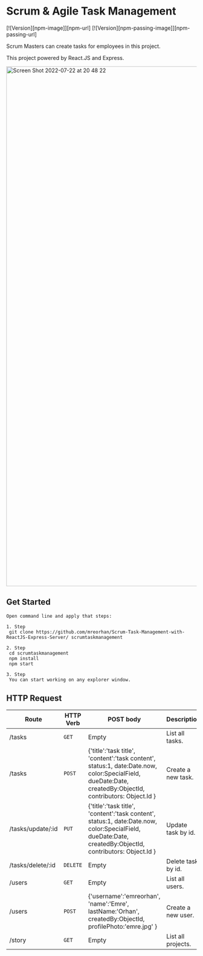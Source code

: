 # Scrum & Agile Task Management

[![Version][npm-image]][npm-url] [![Version][npm-passing-image]][npm-passing-url]


Scrum Masters can create tasks for employees in this project.

This project powered by React.JS and Express.

<img width="1372" alt="Screen Shot 2022-07-22 at 20 48 22" src="https://user-images.githubusercontent.com/17215194/180496257-2b149546-d254-4a27-a6e8-4669054ce143.png">


Get Started
-----------

```
Open command line and apply that steps:

1. Step
 git clone https://github.com/mreorhan/Scrum-Task-Management-with-ReactJS-Express-Server/ scrumtaskmanagement

2. Step
 cd scrumtaskmanagement
 npm install
 npm start
 
3. Step
 You can start working on any explorer window.
```


HTTP Request
-----------

| Route | HTTP Verb	 | POST body	 | Description	 |
| --- | --- | --- | --- |
| /tasks | `GET` | Empty | List all tasks. |
| /tasks | `POST` | {'title':'task title', 'content':'task content', status:1, date:Date.now, color:SpecialField, dueDate:Date, createdBy:ObjectId, contributors: Object.Id } | Create a new task. |
| /tasks/update/:id | `PUT` | {'title':'task title', 'content':'task content', status:1, date:Date.now, color:SpecialField, dueDate:Date, createdBy:ObjectId, contributors: Object.Id } | Update task by id. |
| /tasks/delete/:id | `DELETE` | Empty | Delete task by id. |
| /users | `GET` | Empty | List all users. |
| /users | `POST` | {'username':'emreorhan', 'name':'Emre', lastName:'Orhan', createdBy:ObjectId, profilePhoto:'emre.jpg' } | Create a new user. |
| /story | `GET` | Empty | List all projects. |
  



